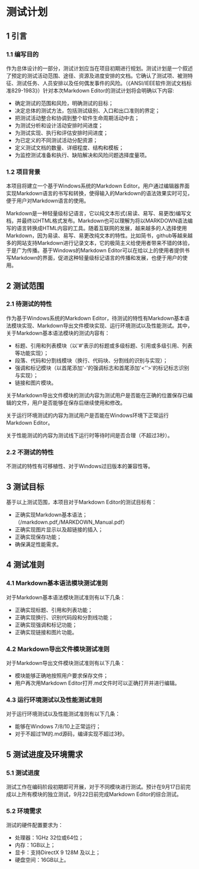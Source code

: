 # 测试计划 #

## 1 引言 ##
### 1.1 编写目的 ###
作为总体设计的一部分，测试计划应当在项目初期进行规划。测试计划是一个叙述了预定的测试活动范围、途径、资源及进度安排的文档。它确认了测试项、被测特征、测试任务、人员安排以及任何偶发事件的风险。（《ANSI/IEEE软件测试文档标准829-1983》）针对本次Markdown Editor的测试计划将会明确以下内容:

- 确定测试的范围和风险，明确测试的目标；
- 决定总体的测试方法，包括测试级别、入口和出口准则的界定；
- 把测试活动整合和协调到整个软件生命周期活动中去；
- 为测试分析和设计活动安排时间进度；
- 为测试实现、执行和评估安排时间进度；
- 为已定义的不同测试活动分配资源；
- 定义测试文档的数量、详细程度、结构和模板；
- 为监控测试准备和执行、缺陷解决和风险问题选择度量项。


### 1.2 项目背景 ###
本项目将建立一个基于Windows系统的Markdown Editor。用户通过编辑器界面实现Markdown语言的书写和转换，使得输入的Markdown的语法效果实时可见，便于用户对Markdown语言的使用。

Markdown是一种轻量级标记语言，它以纯文本形式(易读、易写、易更改)编写文档，并最终以HTML格式发布。Markdown也可以理解为将以MARKDOWN语法编写的语言转换成HTML内容的工具。随着互联网的发展，越来越多的人选择使用Markdown，因为易读、易写、易更改纯文本的特性。比如简书，github等越来越多的网站支持Markdown进行记录文本，它的极简主义给使用者带来不错的体验，于是广为传播。基于Windows的Markdown Editor可以在给以上的使用者提供书写Markdown的界面，促进这种轻量级标记语言的传播和发展，也便于用户的使用。


## 2 测试范围 ##
### 2.1 待测试的特性 ###
作为基于Windows系统的Markdown Editor，待测试的特性有Markdown基本语法模块实现、Markdown导出文件模块实现、运行环境测试以及性能测试。其中，关于Markdown基本语法模块的测试内容有：

- 标题、引用和列表模块（以'#'表示的标题或多级标题、引用或多级引用、列表等功能实现）；
- 段落、代码和分割线模块（换行、代码块、分割线的识别与实现）；
- 强调和标记模块（以首尾添加'-'的强调标志和首尾添加'<''>'的标记标志识别与实现）；
- 链接和图片模块。

关于Markdown导出文件模块的测试内容为测试用户是否能在正确的位置保存已编辑的文件，用户是否能够在保存后继续使用和修改。

关于运行环境测试的内容为测试用户是否能在Windows环境下正常运行Markdown Editor。

关于性能测试的内容为测试线下运行时等待时间是否合理（不超过3秒）。

### 2.2 不测试的特性 ###
不测试的特性有可移植性、对于Windows过旧版本的兼容性等。

## 3 测试目标 ##
基于以上测试范围，本项目对于Markdown Editor的测试目标有：

- 正确实现Markdown基本语法；（/markdown.pdf,/MARKDOWN_Manual.pdf）
- 正确实现图片显示以及超链接的插入；
- 正确实现保存功能；
- 确保满足性能需求。

## 4 测试准则 ##
### 4.1 Markdown基本语法模块测试准则 ###
对于Markdown基本语法模块测试准则有以下几条：

- 正确实现标题、引用和列表功能；
- 正确实现换行、识别代码段和分割线功能；
- 正确实现强调和标记功能；
- 正确实现链接和图片功能。

### 4.2 Markdown导出文件模块测试准则 ###
对于Markdown导出文件模块测试准则有以下几条：

- 模块能够正确地按照用户要求保存文件；
- 用户再次用Markdown Editor打开.md文件时可以正确打开并进行编辑。

### 4.3 运行环境测试以及性能测试准则 ###
对于运行环境测试以及性能测试准则有以下几条：

- 能够在Windows 7/8/10上正常运行；
- 对于不超过1M的.md源码，编译实现不超过3秒。

## 5 测试进度及环境需求 ##
### 5.1 测试进度 ###
测试工作在编码阶段初期即可开展，对于不同模块进行测试。预计在9月17日前完成以上所有模块的独立测试，9月22日前完成Markdown Editor的综合测试。

### 5.2 环境需求 ###
测试的硬件配置要求为：

- 处理器：1GHz 32位或64位；
- 内存：1GB以上；
- 显卡：支持DirectX 9 128M 及以上；
- 硬盘空间：16GB以上。



